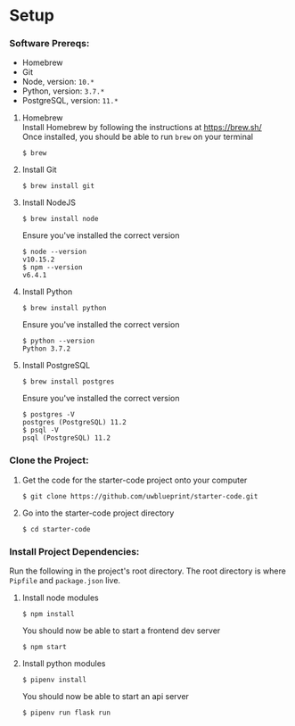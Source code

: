 # Setup
### Software Prereqs:
- Homebrew
- Git
- Node, version: `10.*`
- Python, version: `3.7.*`
- PostgreSQL, version: `11.*`

1. Homebrew  
    Install Homebrew by following the instructions at <https://brew.sh/>  
    Once installed, you should be able to run `brew` on your terminal
    ```
    $ brew
    ```
2. Install Git  
    ```
    $ brew install git
    ```
3. Install NodeJS  
    ```
    $ brew install node
    ```
    Ensure you've installed the correct version
    ```
    $ node --version
    v10.15.2
    $ npm --version
    v6.4.1
    ```
4. Install Python  
    ```
    $ brew install python
    ```
    Ensure you've installed the correct version
    ```
    $ python --version
    Python 3.7.2
    ```
5. Install PostgreSQL  
    ```
    $ brew install postgres
    ```
    Ensure you've installed the correct version
    ```
    $ postgres -V
    postgres (PostgreSQL) 11.2
    $ psql -V
    psql (PostgreSQL) 11.2
    ```
### Clone the Project:
1. Get the code for the starter-code project onto your computer  
    ```
    $ git clone https://github.com/uwblueprint/starter-code.git
    ```
2. Go into the starter-code project directory  
    ```
    $ cd starter-code
    ```
### Install Project Dependencies:
Run the following in the project's root directory. The root directory is where `Pipfile` and `package.json` live.
1. Install node modules  
    ```
    $ npm install
    ```
    You should now be able to start a frontend dev server
    ```
    $ npm start
    ```
2. Install python modules  
    ```
    $ pipenv install
    ```
    You should now be able to start an api server
    ```
    $ pipenv run flask run
    ```
